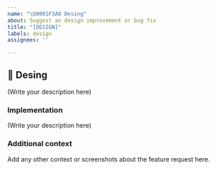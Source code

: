 ```yaml
---
name: "\U0001F3A8 Desing"
about: Suggest an design improvement or bug fix
title: "[DESIGN]"
labels: design
assignees: ''

---
```


## 🎨 Desing

<!--
    What module or piece of code would you like to design or fix on DarkWorlds Server?
-->

(Write your description here)

### Implementation

<!--
    What components of DarkWorlds Server will be affected by this design (if any)?
    How should this feature be implemented?
-->

(Write your description here)

### Additional context
Add any other context or screenshots about the feature request here.
